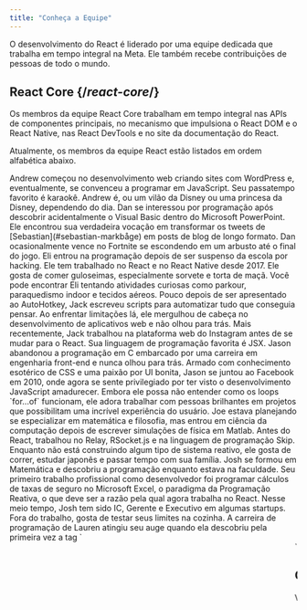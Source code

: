 ```yaml
---
title: "Conheça a Equipe"
---
```


<Intro>

O desenvolvimento do React é liderado por uma equipe dedicada que trabalha em tempo integral na Meta. Ele também recebe contribuições de pessoas de todo o mundo.

</Intro>

## React Core {/*react-core*/}

Os membros da equipe React Core trabalham em tempo integral nas APIs de componentes principais, no mecanismo que impulsiona o React DOM e o React Native, nas React DevTools e no site da documentação do React.

Atualmente, os membros da equipe React estão listados em ordem alfabética abaixo.

<TeamMember name="Andrew Clark" permalink="andrew-clark" photo="/images/team/acdlite.jpg" github="acdlite" twitter="acdlite" threads="acdlite" title="Engenheiro na Vercel">
    Andrew começou no desenvolvimento web criando sites com WordPress e, eventualmente, se convenceu a programar em JavaScript. Seu passatempo favorito é karaokê. Andrew é, ou um vilão da Disney ou uma princesa da Disney, dependendo do dia.
</TeamMember>

<TeamMember name="Dan Abramov" permalink="dan-abramov" photo="/images/team/gaearon.jpg" github="gaearon" twitter="dan_abramov2" title="Engenheiro Independente">
    Dan se interessou por programação após descobrir acidentalmente o Visual Basic dentro do Microsoft PowerPoint. Ele encontrou sua verdadeira vocação em transformar os tweets de [Sebastian](#sebastian-markbåge) em posts de blog de longo formato. Dan ocasionalmente vence no Fortnite se escondendo em um arbusto até o final do jogo.
</TeamMember>

<TeamMember name="Eli White" permalink="eli-white" photo="/images/team/eli-white.jpg" github="TheSavior" twitter="Eli_White" threads="elicwhite" title="Gerente de Engenharia na Meta">
    Eli entrou na programação depois de ser suspenso da escola por hacking. Ele tem trabalhado no React e no React Native desde 2017. Ele gosta de comer guloseimas, especialmente sorvete e torta de maçã. Você pode encontrar Eli tentando atividades curiosas como parkour, paraquedismo indoor e tecidos aéreos.
</TeamMember>

<TeamMember name="Jack Pope" permalink="jack-pope" photo="/images/team/jack-pope.jpg" github="jackpope" personal="jackpope.me" title="Engenheiro na Meta">
    Pouco depois de ser apresentado ao AutoHotkey, Jack escreveu scripts para automatizar tudo que conseguia pensar. Ao enfrentar limitações lá, ele mergulhou de cabeça no desenvolvimento de aplicativos web e não olhou para trás. Mais recentemente, Jack trabalhou na plataforma web do Instagram antes de se mudar para o React. Sua linguagem de programação favorita é JSX.
</TeamMember>

<TeamMember name="Jason Bonta" permalink="jason-bonta" photo="/images/team/jasonbonta.jpg" threads="someextent" title="Gerente de Engenharia na Meta">
    Jason abandonou a programação em C embarcado por uma carreira em engenharia front-end e nunca olhou para trás. Armado com conhecimento esotérico de CSS e uma paixão por UI bonita, Jason se juntou ao Facebook em 2010, onde agora se sente privilegiado por ter visto o desenvolvimento JavaScript amadurecer. Embora ele possa não entender como os loops `for...of` funcionam, ele adora trabalhar com pessoas brilhantes em projetos que possibilitam uma incrível experiência do usuário.
</TeamMember>

<TeamMember name="Joe Savona" permalink="joe-savona" photo="/images/team/joe.jpg" github="josephsavona" twitter="en_JS" threads="joesavona" title="Engenheiro na Meta">
    Joe estava planejando se especializar em matemática e filosofia, mas entrou em ciência da computação depois de escrever simulações de física em Matlab. Antes do React, trabalhou no Relay, RSocket.js e na linguagem de programação Skip. Enquanto não está construindo algum tipo de sistema reativo, ele gosta de correr, estudar japonês e passar tempo com sua família.
</TeamMember>

<TeamMember name="Josh Story" permalink="josh-story" photo="/images/team/josh.jpg" github="gnoff" twitter="joshcstory" title="Engenheiro na Vercel">
    Josh se formou em Matemática e descobriu a programação enquanto estava na faculdade. Seu primeiro trabalho profissional como desenvolvedor foi programar cálculos de taxas de seguro no Microsoft Excel, o paradigma da Programação Reativa, o que deve ser a razão pela qual agora trabalha no React. Nesse meio tempo, Josh tem sido IC, Gerente e Executivo em algumas startups. Fora do trabalho, gosta de testar seus limites na cozinha.
</TeamMember>

<TeamMember name="Lauren Tan" permalink="lauren-tan" photo="/images/team/lauren.jpg" github="poteto" twitter="potetotes" threads="potetotes" personal="no.lol" title="Engenheira na Meta">
    A carreira de programação de Lauren atingiu seu auge quando ela descobriu pela primeira vez a tag `<marquee>`. Desde então, ela corre atrás dessa emoção. Ela estudou Finanças em vez de Ciência da Computação na faculdade, então aprendeu a programar usando Excel em vez de Java. Lauren gosta de compartilhar memes engraçados no chat, jogar videogames com seu parceiro e acariciar sua cachorrinha Zelda.
</TeamMember>

<TeamMember name="Luna Wei" permalink="luna-wei" photo="/images/team/luna-wei.jpg" github="lunaleaps" twitter="lunaleaps" threads="lunaleaps" title="Engenheira na Meta">
    Luna aprendeu os fundamentos de Python aos 6 anos com seu pai. Desde então, ela não parou mais. Luna aspira ser uma geração Z, e o caminho para o sucesso é pavimentado com defesa ambiental, jardinagem urbana e muito tempo de qualidade com seu Voo-Doo’d (como mostrado na foto).
</TeamMember>

<TeamMember name="Matt Carroll" permalink="matt-carroll" photo="/images/team/matt-carroll.png" github="mattcarrollcode" twitter="mattcarrollcode" threads="mattcarrollcode" title="Advogado de Desenvolvimento na Meta">
    Matt se deparou com a codificação e, desde então, ficou encantado em criar coisas em comunidades que não podem ser criadas sozinhas. Antes do React, ele trabalhou no YouTube, Google Assistant, Fuchsia e Google Cloud AI e Evernote. Quando não está tentando fazer ferramentas de desenvolvedor melhores, ele curte estar nas montanhas, ouvindo jazz e passando tempo com sua família.
</TeamMember>

<TeamMember name="Mofei Zhang" permalink="mofei-zhang" photo="/images/team/mofei-zhang.png" github="mofeiZ" threads="z_mofei" title="Engenheira na Meta">
    Mofei começou a programar quando percebeu que isso poderia ajudá-la a trapacear em videogames. Ela se concentrou em sistemas operacionais na faculdade, mas agora se sente feliz mexendo no React. Fora do trabalho, gosta de depurar problemas de escalada em boulders e planejar sua próxima viagem de mochilão.
</TeamMember>

<TeamMember name="Noah Lemen" permalink="noah-lemen" photo="/images/team/noahlemen.jpg" github="noahlemen" twitter="noahlemen" threads="noahlemen" personal="noahle.men" title="Engenheiro na Meta">
    O interesse de Noah em programação de UI surgiu durante sua educação em tecnologia musical na NYU. Na Meta, ele trabalhou em ferramentas internas, navegadores, desempenho web e atualmente está focado no React. Fora do trabalho, Noah pode ser encontrado mexendo em sintetizadores ou passando tempo com seu gato.
</TeamMember>

<TeamMember name="Rick Hanlon" permalink="rick-hanlon" photo="/images/team/rickhanlonii.jpg" github="rickhanlonii" twitter="rickhanlonii" threads="rickhanlonii" personal="rickhanlon.codes" title="Engenheiro na Meta">
    Ricky se formou em matemática teórica e de alguma forma se encontrou na equipe do React Native por alguns anos antes de se juntar à equipe do React. Quando não está programando, você pode encontrá-lo praticando snowboard, andando de bicicleta, escalando, jogando golfe ou fechando problemas no GitHub que não correspondem ao modelo de problema.
</TeamMember>

<TeamMember name="Ruslan Lesiutin" permalink="ruslan-lesiutin" photo="/images/team/lesiutin.jpg" github="hoxyq" twitter="ruslanlesiutin" threads="lesiutin" title="Engenheiro na Meta">
    A introdução de Ruslan à programação de UI começou quando ele era criança, editando manualmente modelos HTML para seus fóruns de jogos personalizados. De alguma forma, ele acabou se formando em Ciência da Computação. Ele gosta de música, jogos e memes. Principalmente memes.
</TeamMember>

<TeamMember name="Sathya Gunasekaran " permalink="sathya-gunasekaran" photo="/images/team/sathya.jpg" github="gsathya" twitter="_gsathya" threads="gsathya.03" title="Engenheiro na Meta">
    Sathya odiava o Dragon Book na escola, mas de alguma forma acabou trabalhando em compiladores durante toda a sua carreira. Quando não está compilando componentes do React, ele está bebendo café ou comendo mais uma Dosa.
</TeamMember>

<TeamMember name="Sebastian Markbåge" permalink="sebastian-markbåge" photo="/images/team/sebmarkbage.jpg" github="sebmarkbage" twitter="sebmarkbage" threads="sebmarkbage" title="Engenheiro na Vercel">
    Sebastian se formou em psicologia. Ele costuma ser quieto. Mesmo quando diz algo, muitas vezes não faz sentido para o resto de nós até alguns meses depois. A forma correta de pronunciar seu sobrenome é "mark-boa-geh", mas ele se contentou com "mark-beige" por pragmatismo — e é assim que ele aborda o React.
</TeamMember>

<TeamMember name="Sebastian Silbermann" permalink="sebastian-silbermann" photo="/images/team/sebsilbermann.jpg" github="eps1lon" twitter="sebsilbermann" threads="sebsilbermann" title="Engenheiro na Vercel">
    Sebastian aprendeu a programar para tornar os jogos no navegador que ele jogava durante a aula mais agradáveis. Eventualmente, isso o levou a contribuir com o máximo possível de código de código aberto. Fora da codificação, ele está ocupado garantindo que as pessoas não o confundam com os outros Sebastians e Zilberman da comunidade React.
</TeamMember>

<TeamMember name="Seth Webster" permalink="seth-webster" photo="/images/team/seth.jpg" github="sethwebster" twitter="sethwebster" threads="sethwebster" personal="sethwebster.com" title="Gerente de Engenharia na Meta">
    Seth começou a programar quando era criança, crescendo em Tucson, AZ. Após a escola, ele se deixou levar pela música e foi músico em turnê por cerca de 10 anos antes de voltar a *trabalhar*, começando na Intuit. No seu tempo livre, ele adora [tirar fotos](https://www.sethwebster.com) e voar em resgates de animais no nordeste dos Estados Unidos.
</TeamMember>

<TeamMember name="Sophie Alpert" permalink="sophie-alpert" photo="/images/team/sophiebits.jpg" github="sophiebits" twitter="sophiebits" threads="sophiebits" personal="sophiebits.com" title="Engenheira Independente">
    Quatro dias após o lançamento do React, Sophie reescreveu a totalidade de seu projeto atual para usá-lo, o que ela agora percebe que foi talvez um pouco imprudente. Depois de se tornar a maior colaboradora do projeto, ela se perguntou por que não estava sendo paga pelo Facebook como todos os outros e se juntou oficialmente à equipe para liderar o React durante seus anos adolescentais. Embora tenha deixado esse emprego anos atrás, de alguma forma, ela ainda está nos chats em grupo da equipe e “fornecendo valor”.
</TeamMember>

<TeamMember name="Tianyu Yao" permalink="tianyu-yao" photo="/images/team/tianyu.jpg" github="tyao1" twitter="tianyu0" title="Engenheiro na Meta">
    O interesse de Tianyu por computadores começou quando ele era criança porque ama videogames. Então, se formou em ciência da computação e ainda joga jogos infantis como League of Legends. Quando não está na frente de um computador, gosta de brincar com seus dois gatinhos, fazer trilhas e praticar caiaque.
</TeamMember>

<TeamMember name="Yuzhi Zheng" permalink="yuzhi-zheng" photo="/images/team/yuzhi.jpg" github="yuzhi" twitter="yuzhiz" threads="yuzhiz" title="Gerente de Engenharia na Meta">
    Yuzhi estudou Ciência da Computação na escola. Ela gostava da gratificação instantânea de ver o código ganhar vida sem precisar estar fisicamente em um laboratório. Agora, ela é gerente na organização do React. Antes da gestão, trabalhou na estrutura de busca de dados Relay. No seu tempo livre, Yuzhi gosta de otimizar sua vida através da jardinagem e projetos de melhorias para o lar.
</TeamMember>

## Contribuintes Passados {/*past-contributors*/}

Você pode encontrar os membros da equipe passados e outras pessoas que contribuíram significativamente para o React ao longo dos anos na página de [reconhecimentos](/community/acknowledgements).